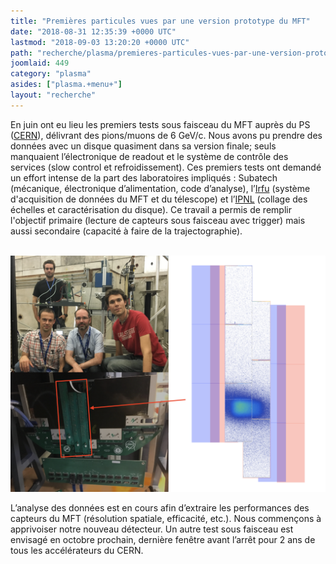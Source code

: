 ```yaml
---
title: "Premières particules vues par une version prototype du MFT"
date: "2018-08-31 12:35:39 +0000 UTC"
lastmod: "2018-09-03 13:20:20 +0000 UTC"
path: "recherche/plasma/premieres-particules-vues-par-une-version-prototype-du-mft.fr.md"
joomlaid: 449
category: "plasma"
asides: ["plasma.+menu+"]
layout: "recherche"
---
```

En juin ont eu lieu les premiers tests sous faisceau du MFT auprès du PS ([CERN](https://cern.ch)), délivrant des pions/muons de 6 GeV/c. Nous avons pu prendre des données avec un disque quasiment dans sa version finale; seuls manquaient l’électronique de readout et le système de contrôle des services (slow control et refroidissement). Ces premiers tests ont demandé un effort intense de la part des laboratoires impliqués : Subatech (mécanique, électronique d’alimentation, code d’analyse), l’[Irfu](http://irfu.cea.fr/) (système d'acquisition de données du MFT et du télescope) et l’[IPNL](https://www.ipnl.in2p3.fr/) (collage des échelles et caractérisation du disque). Ce travail a permis de remplir l'objectif primaire (lecture de capteurs sous faisceau avec trigger) mais aussi secondaire (capacité à faire de la trajectographie).

 ![TestBeam Summary](images/TestBeam_Summary.png)

L’analyse des données est en cours afin d’extraire les performances des capteurs du MFT (résolution spatiale, efficacité, etc.). Nous commençons à apprivoiser notre nouveau détecteur. Un autre test sous faisceau est envisagé en octobre prochain, dernière fenêtre avant l’arrêt pour 2 ans de tous les accélérateurs du CERN.
